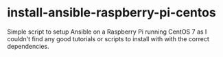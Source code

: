 # install-ansible-raspberry-pi-centos
Simple script to setup Ansible on a Raspberry Pi running CentOS 7 as I couldn't find any good tutorials or scripts to install with with the correct dependencies.
